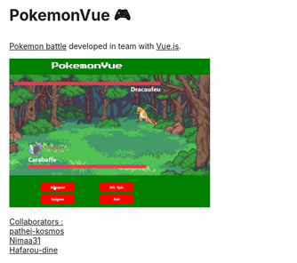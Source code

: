 # PokemonVue :video_game:
[Pokemon battle](https://bulbapedia.bulbagarden.net/wiki/Pok%C3%A9mon_battle) developed in team with [Vue.js](https://vuejs.org/). 


![Demo gif](demopokemon.gif)

<ins>Collaborators :</ins>  
[pathei-kosmos](https://github.com/pathei-kosmos)  
[Nimaa31](https://github.com/Nimaa31)  
[Hafarou-dine](https://github.com/Hafarou-dine)  